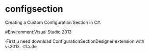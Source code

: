 # configsection
Creating a Custom Configuration Section in C#.

#Environment:Visual Studio 2013

·First u need download ConfigurationSectionDesigner extension with vs2013. 
·#Code
  <configSections>
    <section name="email" type="ConfigSection.Email, ConfigSection"/>
  </configSections>
